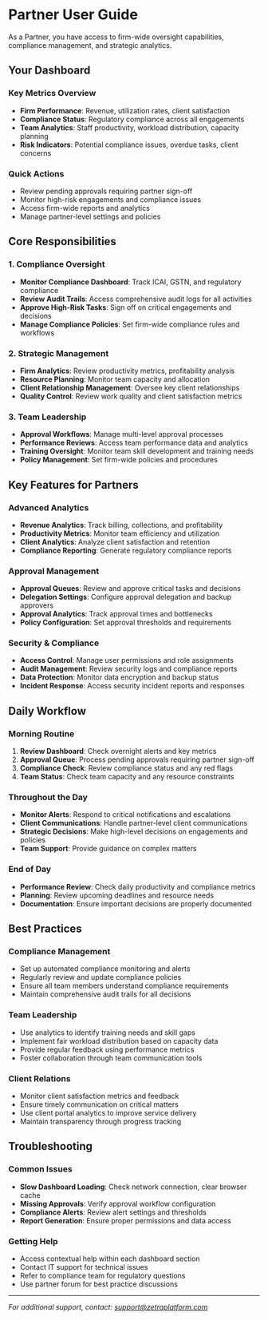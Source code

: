 # Partner User Guide

As a Partner, you have access to firm-wide oversight capabilities, compliance
management, and strategic analytics.

## Your Dashboard

### Key Metrics Overview

- **Firm Performance**: Revenue, utilization rates, client satisfaction
- **Compliance Status**: Regulatory compliance across all engagements
- **Team Analytics**: Staff productivity, workload distribution, capacity
  planning
- **Risk Indicators**: Potential compliance issues, overdue tasks, client
  concerns

### Quick Actions

- Review pending approvals requiring partner sign-off
- Monitor high-risk engagements and compliance issues
- Access firm-wide reports and analytics
- Manage partner-level settings and policies

## Core Responsibilities

### 1. Compliance Oversight

- **Monitor Compliance Dashboard**: Track ICAI, GSTN, and regulatory compliance
- **Review Audit Trails**: Access comprehensive audit logs for all activities
- **Approve High-Risk Tasks**: Sign off on critical engagements and decisions
- **Manage Compliance Policies**: Set firm-wide compliance rules and workflows

### 2. Strategic Management

- **Firm Analytics**: Review productivity metrics, profitability analysis
- **Resource Planning**: Monitor team capacity and allocation
- **Client Relationship Management**: Oversee key client relationships
- **Quality Control**: Review work quality and client satisfaction metrics

### 3. Team Leadership

- **Approval Workflows**: Manage multi-level approval processes
- **Performance Reviews**: Access team performance data and analytics
- **Training Oversight**: Monitor team skill development and training needs
- **Policy Management**: Set firm-wide policies and procedures

## Key Features for Partners

### Advanced Analytics

- **Revenue Analytics**: Track billing, collections, and profitability
- **Productivity Metrics**: Monitor team efficiency and utilization
- **Client Analytics**: Analyze client satisfaction and retention
- **Compliance Reporting**: Generate regulatory compliance reports

### Approval Management

- **Approval Queues**: Review and approve critical tasks and decisions
- **Delegation Settings**: Configure approval delegation and backup approvers
- **Approval Analytics**: Track approval times and bottlenecks
- **Policy Configuration**: Set approval thresholds and requirements

### Security & Compliance

- **Access Control**: Manage user permissions and role assignments
- **Audit Management**: Review security logs and compliance reports
- **Data Protection**: Monitor data encryption and backup status
- **Incident Response**: Access security incident reports and responses

## Daily Workflow

### Morning Routine

1. **Review Dashboard**: Check overnight alerts and key metrics
2. **Approval Queue**: Process pending approvals requiring partner sign-off
3. **Compliance Check**: Review compliance status and any red flags
4. **Team Status**: Check team capacity and any resource constraints

### Throughout the Day

- **Monitor Alerts**: Respond to critical notifications and escalations
- **Client Communications**: Handle partner-level client communications
- **Strategic Decisions**: Make high-level decisions on engagements and policies
- **Team Support**: Provide guidance on complex matters

### End of Day

- **Performance Review**: Check daily productivity and compliance metrics
- **Planning**: Review upcoming deadlines and resource needs
- **Documentation**: Ensure important decisions are properly documented

## Best Practices

### Compliance Management

- Set up automated compliance monitoring and alerts
- Regularly review and update compliance policies
- Ensure all team members understand compliance requirements
- Maintain comprehensive audit trails for all decisions

### Team Leadership

- Use analytics to identify training needs and skill gaps
- Implement fair workload distribution based on capacity data
- Provide regular feedback using performance metrics
- Foster collaboration through team communication tools

### Client Relations

- Monitor client satisfaction metrics and feedback
- Ensure timely communication on critical matters
- Use client portal analytics to improve service delivery
- Maintain transparency through progress tracking

## Troubleshooting

### Common Issues

- **Slow Dashboard Loading**: Check network connection, clear browser cache
- **Missing Approvals**: Verify approval workflow configuration
- **Compliance Alerts**: Review alert settings and thresholds
- **Report Generation**: Ensure proper permissions and data access

### Getting Help

- Access contextual help within each dashboard section
- Contact IT support for technical issues
- Refer to compliance team for regulatory questions
- Use partner forum for best practice discussions

---

_For additional support, contact:
[support@zetraplatform.com](mailto:support@zetraplatform.com)_
